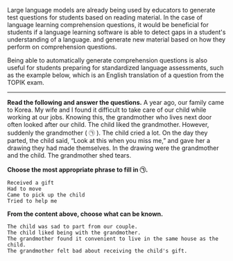 Large language models are already being used by educators to generate test questions for students based on reading material. In the case of language learning comprehension questions, it would be beneficial for students if a language learning software is able to detect gaps in a student's understanding of a language. and generate new material based on how they perform on comprehension questions.

Being able to automatically generate comprehension questions is also useful for students preparing for standardized language assessments, such as the example below, which is an English translation of a question from the TOPIK exam.

---

**Read the following and answer the questions.**
  A year ago, our family came to Korea. My wife and I found it difficult to take care of our child while working at our jobs. Knowing this, the grandmother who lives next door often looked after our child. The child liked the grandmother. However, suddenly the grandmother ( ㉠ ). The child cried a lot. On the day they parted, the child said, “Look at this when you miss me,” and gave her a drawing they had made themselves. In the drawing were the grandmother and the child. The grandmother shed tears.

**Choose the most appropriate phrase to fill in ㉠.**

    Received a gift
    Had to move
    Came to pick up the child
    Tried to help me

**From the content above, choose what can be known.**

    The child was sad to part from our couple.
    The child liked being with the grandmother.
    The grandmother found it convenient to live in the same house as the child.
    The grandmother felt bad about receiving the child's gift.
